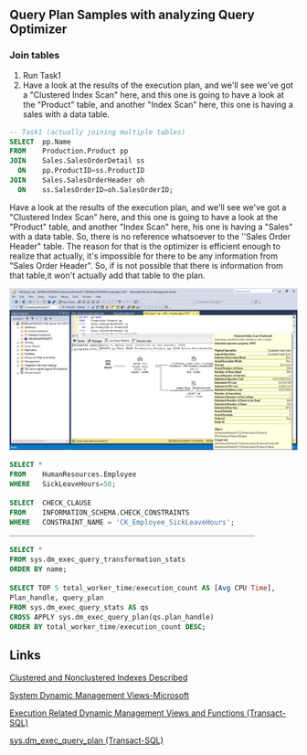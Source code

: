## Query Plan Samples with analyzing Query Optimizer
### Join tables
  1. Run Task1
  2. Have a look at the results of the execution plan, and we'll see we've got a "Clustered Index Scan" here, and this one is going to have a look at the "Product" table, and another "Index Scan" here, this one is having a sales with a data table.
  
```sql
-- Task1 (actually joining multiple tables)
SELECT  pp.Name
FROM    Production.Product pp
JOIN    Sales.SalesOrderDetail ss
  ON    pp.ProductID=ss.ProductID
JOIN    Sales.SalesOrderHeader oh
  ON    ss.SalesOrderID=oh.SalesOrderID;
```
  Have a look at the results of the execution plan, and we'll see we've got a "Clustered Index Scan" here, and this one is going to have a look at the "Product" table, and another "Index Scan" here, his one is having a "Sales" with a data table.
  So, there is no reference whatsoever to the ''Sales Order Header" table. The reason for that is the optimizer is efficient enough to realize that actually, it's impossible for there to be any information from "Sales Order Header". So, if is not possible that there is information from that table,it won't actually add that table to the plan.

![SQL-Join-Query Plan](../Pictures/SQL-Join-Query_Plan.png)

```sql
SELECT * 
FROM    HumanResources.Employee 
WHERE   SickLeaveHours=50;

SELECT  CHECK_CLAUSE
FROM    INFORMATION_SCHEMA.CHECK_CONSTRAINTS
WHERE   CONSTRAINT_NAME = 'CK_Employee_SickLeaveHours';
____________________________________________________________
```

```sql
SELECT *
FROM sys.dm_exec_query_transformation_stats
ORDER BY name;

SELECT TOP 5 total_worker_time/execution_count AS [Avg CPU Time],  
Plan_handle, query_plan   
FROM sys.dm_exec_query_stats AS qs  
CROSS APPLY sys.dm_exec_query_plan(qs.plan_handle)  
ORDER BY total_worker_time/execution_count DESC;  
```

## Links
[Clustered and Nonclustered Indexes Described](https://docs.microsoft.com/en-us/sql/relational-databases/indexes/clustered-and-nonclustered-indexes-described?view=sql-server-2017)

[System Dynamic Management Views-Microsoft](https://docs.microsoft.com/en-us/sql/relational-databases/system-dynamic-management-views/system-dynamic-management-views?view=sql-server-2017)

[Execution Related Dynamic Management Views and Functions (Transact-SQL)](https://docs.microsoft.com/en-us/sql/relational-databases/system-dynamic-management-views/execution-related-dynamic-management-views-and-functions-transact-sql?view=sql-server-2017)

[sys.dm_exec_query_plan (Transact-SQL)](https://docs.microsoft.com/en-us/sql/relational-databases/system-dynamic-management-views/sys-dm-exec-query-plan-transact-sql?view=sql-server-2017#examples)
